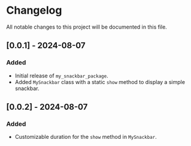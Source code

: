 # Changelog

All notable changes to this project will be documented in this file.

## [0.0.1] - 2024-08-07
### Added
- Initial release of `my_snackbar_package`.
- Added `MySnackbar` class with a static `show` method to display a simple snackbar.

## [0.0.2] - 2024-08-07
### Added
- Customizable duration for the `show` method in `MySnackbar`.
